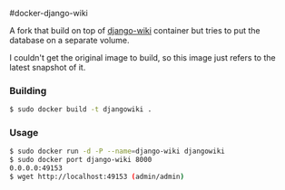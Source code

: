 #docker-django-wiki

A fork that build on top of [django-wiki](https://github.com/django-wiki/django-wiki) container
but tries to put the database on a separate volume.

I couldn't get the original image to build, so this image just refers to the latest snapshot of it.

### Building
```sh
$ sudo docker build -t djangowiki .
```
### Usage
```sh
$ sudo docker run -d -P --name=django-wiki djangowiki
$ sudo docker port django-wiki 8000
0.0.0.0:49153
$ wget http://localhost:49153 (admin/admin)
```
